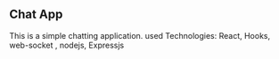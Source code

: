 ## Chat App
This is a simple chatting application.
used Technologies: React, Hooks, web-socket , nodejs, Expressjs
